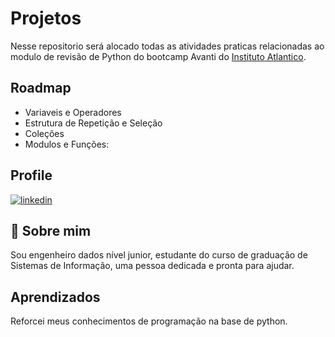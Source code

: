 
# Projetos

Nesse repositorio será alocado todas as atividades praticas relacionadas ao modulo de revisão de Python do bootcamp Avanti do [Instituto Atlantico](https://www.atlantico.com.br/). 
## Roadmap

- Variaveis e Operadores
- Estrutura de Repetição e Seleção
- Coleções
- Modulos e Funções:




##  Profile
[![linkedin](https://img.shields.io/badge/linkedin-0A66C2?style=for-the-badge&logo=linkedin&logoColor)](https://www.linkedin.com/in/oderlanfs/)

## 🚀 Sobre mim
Sou engenheiro dados nível junior, estudante do curso de graduação de Sistemas de Informação, uma pessoa dedicada e pronta para ajudar.

## Aprendizados

Reforcei meus conhecimentos de programação na base de python.